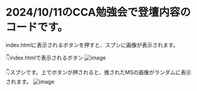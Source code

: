 # 2024/10/11のCCA勉強会で登壇内容のコードです。

index.htmlに表示されるボタンを押すと、スプシに画像が表示されます。

👇index.htmlで表示されるボタン
![image](https://github.com/user-attachments/assets/b3969d34-fa72-4466-899b-5bc9067b7009)

👇スプシです。上でボタンが押されると、推されたMSの画像がランダムに表示されます。
![image](https://github.com/user-attachments/assets/d912d12d-feb9-44a6-bb45-4c75937bf034)

